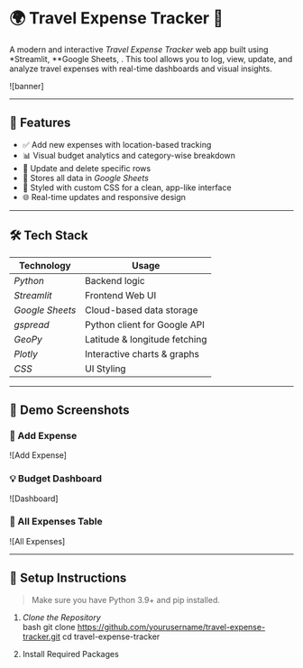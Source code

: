 # 🌍 Travel Expense Tracker 💸

A modern and interactive *Travel Expense Tracker* web app built using *Streamlit, **Google Sheets, . This tool allows you to log, view, update, and analyze travel expenses with real-time dashboards and visual insights.

![banner]

---

## 🚀 Features

- ✅ Add new expenses with location-based tracking
- 📊 Visual budget analytics and category-wise breakdown
- 📌 Update and delete specific rows
- 📑 Stores all data in *Google Sheets*
- 🎨 Styled with custom CSS for a clean, app-like interface
- 🌐 Real-time updates and responsive design

---

## 🛠️ Tech Stack

| Technology       | Usage                        |
|------------------|------------------------------|
| *Python*       | Backend logic                |
| *Streamlit*    | Frontend Web UI              |
| *Google Sheets*| Cloud-based data storage     |
| *gspread*      | Python client for Google API |
| *GeoPy*        | Latitude & longitude fetching|
| *Plotly*       | Interactive charts & graphs  |
| *CSS*          | UI Styling                   |

---

## 📸 Demo Screenshots

### 📍 Add Expense
![Add Expense]

### 💡 Budget Dashboard
![Dashboard]

### 📄 All Expenses Table
![All Expenses]

---

## 🧰 Setup Instructions

> Make sure you have Python 3.9+ and pip installed.

1. *Clone the Repository*  
bash
git clone https://github.com/yourusername/travel-expense-tracker.git
cd travel-expense-tracker

2. Install Required Packages
